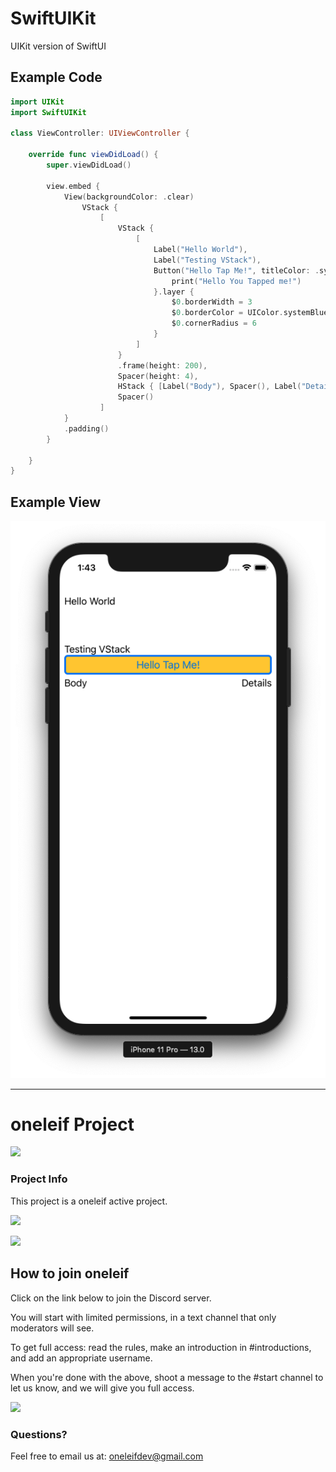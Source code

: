 # SwiftUIKit

UIKit version of SwiftUI

## Example Code
```Swift
import UIKit
import SwiftUIKit

class ViewController: UIViewController {
    
    override func viewDidLoad() {
        super.viewDidLoad()
        
        view.embed {
            View(backgroundColor: .clear)
                VStack {
                    [
                        VStack {
                            [
                                Label("Hello World"),
                                Label("Testing VStack"),
                                Button("Hello Tap Me!", titleColor: .systemBlue, backgroundColor: .systemYellow) {
                                    print("Hello You Tapped me!")
                                }.layer {
                                    $0.borderWidth = 3
                                    $0.borderColor = UIColor.systemBlue.cgColor
                                    $0.cornerRadius = 6
                                }
                            ]
                        }
                        .frame(height: 200),
                        Spacer(height: 4),
                        HStack { [Label("Body"), Spacer(), Label("Details")] },
                        Spacer()
                    ]
            }
            .padding()
        }
        
    }
}
```

## Example View

![Example SwiftUIKit](assets/exampleView_01.png)

****

# oneleif Project

![](https://github.com/oneleif/olWebsite/blob/master/Public/images/homeLogo.png?raw=true)

### Project Info

This project is a oneleif active project.

[![](https://img.shields.io/badge/oneleif-Twitter-blue.svg)](https://twitter.com/oneleifdev)

[![](https://img.shields.io/badge/oneleif-YouTube-red.svg)](https://www.youtube.com/channel/UC3HN0jID38K0Vb_WChvgQmA)

## How to join oneleif
Click on the link below to join the Discord server.

You will start with limited permissions, in a text channel that only moderators will see.

To get full access: read the rules, make an introduction in #introductions, and add an appropriate username.

When you're done with the above, shoot a message to the #start channel to let us know, and we will give you full access.

[![](https://img.shields.io/badge/oneleif-Discord-7284be.svg)](https://discord.gg/tv9UdJK)

### Questions?
Feel free to email us at: oneleifdev@gmail.com 
